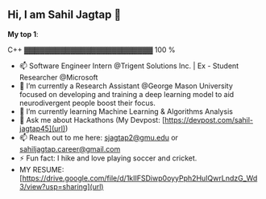 ## Hi, I am Sahil Jagtap 👋

**My top 1**:

C++          ▓▓▓▓▓▓▓▓▓▓▓▓▓▓▓▓▓▓▓▓▓▓▓▓▓  100 % 

- 📫 Software Engineer Intern @Trigent Solutions Inc. | Ex - Student Researcher @Microsoft
- 🔭 I’m currently a Research Assistant @George Mason University focused on developing and training a deep learning model to aid neurodivergent people boost their focus.
- 🌱 I’m currently learning Machine Learning & Algorithms Analysis
- 💬 Ask me about Hackathons (My Devpost: [https://devpost.com/sahil-jagtap45](url))
- 📫 Reach out to me here: [sjagtap2@gmu.edu](url) or [sahiljagtap.career@gmail.com](url)
- ⚡ Fun fact: I hike and love playing soccer and cricket.
- MY RESUME: [https://drive.google.com/file/d/1kIIFSDiwp0oyyPph2HuIQwrLndzG_Wd3/view?usp=sharing](url)

